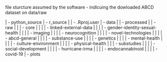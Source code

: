   
  file sturcture assumed by the software - indlcuing the dowloaded ABCD dataset on data/raw
  
  | - python_source
  | - r_source
  |  | - .Rproj.user
  | - data
  |  | - processed
  |  | - raw
  |  |  | - core
  |  |  |  | - linked-external-data
  |  |  |  | - gender-identity-sexual-health
  |  |  |  | - imaging
  |  |  |  | - neurocognition
  |  |  |  | - novel-technologies
  |  |  |  | - abcd-general
  |  |  |  | - substance-use
  |  |  |  | - genetics
  |  |  |  | - mental-health
  |  |  |  | - culture-environment
  |  |  |  | - physical-health
  |  |  | - substudies
  |  |  |  | - social-development
  |  |  |  | - hurricane-irma
  |  |  |  | - endocannabinoid
  |  |  |  | - covid-19
  | - plots
